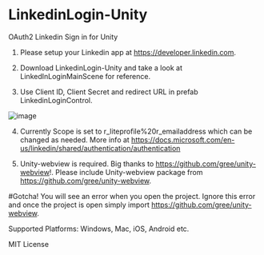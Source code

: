 # LinkedinLogin-Unity
OAuth2 Linkedin Sign in for Unity

1. Please setup your Linkedin app at https://developer.linkedin.com.

2. Download LinkedinLogin-Unity and take a look at LinkedInLoginMainScene for reference.

3. Use Client ID, Client Secret and redirect URL in prefab LinkedinLoginControl.

![image](https://user-images.githubusercontent.com/12982381/165641439-a19bfad6-97dc-47f7-978f-75f310e05bc0.png)

4. Currently Scope is set to r_liteprofile%20r_emailaddress which can be changed as needed. More info at https://docs.microsoft.com/en-us/linkedin/shared/authentication/authentication

5. Unity-webview is required. Big thanks to https://github.com/gree/unity-webview!. Please include Unity-webview package from https://github.com/gree/unity-webview.

#Gotcha! You will see an error when you open the project. Ignore this error and once the project is open simply import https://github.com/gree/unity-webview.

Supported Platforms: Windows, Mac, iOS, Android etc.

MIT License

